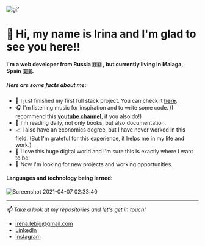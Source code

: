 ![gif](https://media.giphy.com/media/OBnIvqqpKFbZam9Wmj/giphy.gif)



# 👋 Hi, my name is Irina and I'm glad to see you here!!
#### I'm a web developer from Russia :ru: , but currently living in Malaga, Spain :es:.

##### Here are some facts about me:

- :star_struck: I just finished my first full stack project. You can check it __[here](https://github.com/irina-lb/Full-Stack-Project)__.
- :headphones: I'm listening music for inspiration and to write some code. (I recommend this __[youtube channel](https://www.youtube.com/watch?v=5qap5aO4i9A)__, if you also do!) 
- :open_book: I'm reading daily, not only books, but also documentation.
- :chart_with_upwards_trend: I also have an economics degree, but I have never worked in this field. (But I'm grateful for this experience, it helps me in my life and work.)
- 💞️ I love this huge digital world and I'm sure this is exactly where I want to be!
- 👀 Now I'm looking for new projects and working opportunities.

#### Languages and technology being lerned:

![Screenshot 2021-04-07 02:33:40](https://user-images.githubusercontent.com/73307960/113793934-bdf09700-9749-11eb-8f79-b9db13de3760.png)

---

_:mailbox: Take a look at my repositories and let's get in touch!_

- irena.lebig@gmail.com
- [LinkedIn](https://www.linkedin.com/in/irina-leb/?locale=es_ES)
- [Instagram](https://instagram.com/irena.lb/)



